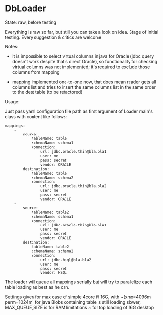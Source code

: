# DbLoader

State: raw, before testing

Everything is raw so far, but still you can take a look on idea. Stage of initial testing.
Every suggestion & critics are welcome

Notes:
- it is impossible to select virtual columns in java for Oracle (jdbc query doesn't work despite that's direct Oracle), 
so functionality for checking virtual columns was not implemented; it's required to exclude those columns from mapping

- mapping implemented one-to-one now, that does mean reader gets all columns list and tries to insert the same columns list
in the same order to the dest table (to be refactored)

Usage:

Just pass yaml configuration file path as first argument of Loader main's class with content like follows:
```
mappings:
    -
        source:
            tableName: table
            schemaName: schema1
            connection:
                url: jdbc.oracle.thin@bla.bla1
                user: me
                pass: secret
                vendor: ORACLE
        destination:
            tableName: table
            schemaName: schema2
            connection:
                url: jdbc.oracle.thin@bla.bla2
                user: me
                pass: secret
                vendor: ORACLE
    -
        source:
            tableName: table2
            schemaName: schema1
            connection:
                url: jdbc.oracle.thin@bla.bla1
                user: me
                pass: secret
                vendor: ORACLE
        destination:
            tableName: table2
            schemaName: schema2
            connection:
                url: jdbc.hsql@bla.bla2
                user: me
                pass: secret
                vendor: HSQL
```
The loader will queue all mappings serially but will try to parallelize each table loading as best as he can.

Settings given for max case of simple 4core i5 16G, with ~(xmx=4096m perm=1024m) for java
Blobs containing table is still loading slower, MAX_QUEUE_SIZE is for RAM limitations ~ for top loading of 16G desktop
